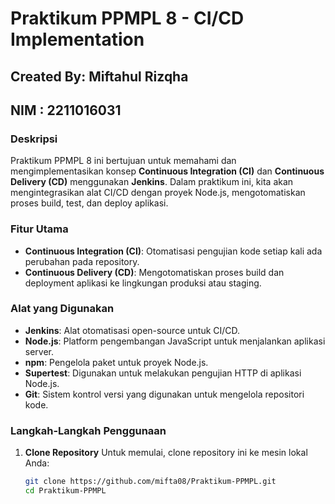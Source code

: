 # Praktikum PPMPL 8 - CI/CD Implementation

## Created By: Miftahul Rizqha
## NIM : 2211016031

### Deskripsi
Praktikum PPMPL 8 ini bertujuan untuk memahami dan mengimplementasikan konsep **Continuous Integration (CI)** dan **Continuous Delivery (CD)** menggunakan **Jenkins**. Dalam praktikum ini, kita akan mengintegrasikan alat CI/CD dengan proyek Node.js, mengotomatiskan proses build, test, dan deploy aplikasi.

### Fitur Utama
- **Continuous Integration (CI)**: Otomatisasi pengujian kode setiap kali ada perubahan pada repository.
- **Continuous Delivery (CD)**: Mengotomatiskan proses build dan deployment aplikasi ke lingkungan produksi atau staging.

### Alat yang Digunakan
- **Jenkins**: Alat otomatisasi open-source untuk CI/CD.
- **Node.js**: Platform pengembangan JavaScript untuk menjalankan aplikasi server.
- **npm**: Pengelola paket untuk proyek Node.js.
- **Supertest**: Digunakan untuk melakukan pengujian HTTP di aplikasi Node.js.
- **Git**: Sistem kontrol versi yang digunakan untuk mengelola repositori kode.

### Langkah-Langkah Penggunaan

1. **Clone Repository**
   Untuk memulai, clone repository ini ke mesin lokal Anda:
   ```bash
   git clone https://github.com/mifta08/Praktikum-PPMPL.git
   cd Praktikum-PPMPL
